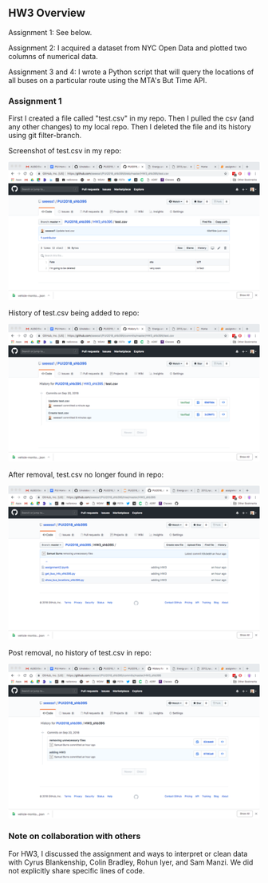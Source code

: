 ## HW3 Overview

Assignment 1: See below.

Assignment 2: I acquired a dataset from NYC Open Data and plotted two columns of numerical data.

Assignment 3 and 4: I wrote a Python script that will query the locations of all buses on a particular route using the MTA's But Time API.

### Assignment 1

First I created a file called "test.csv" in my repo. Then I pulled the csv (and any other changes) to my local repo. Then I deleted the file and its history using git filter-branch.

Screenshot of test.csv in my repo:

![Alt text](../HW3_shb395/images/grab_with_csv.png)


History of test.csv being added to repo:

![Alt text](../HW3_shb395/images/with_csv_hist.png)


After removal, test.csv no longer found in repo:

![Alt text](../HW3_shb395/images/no_csv_in_folder.png)


Post removal, no history of test.csv in repo:

![Alt text](../HW3_shb395/images/history_no_csv.png)

### Note on collaboration with others

For HW3, I discussed the assignment and ways to interpret or clean data with Cyrus Blankenship, Colin Bradley, Rohun Iyer, and Sam Manzi. We did not explicitly share specific lines of code. 
